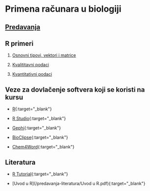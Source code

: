 # Primena računara u biologiji


## [Predavanja](/predavanja/README.md)


## R primeri 

1. [Osnovni tipovi, vektori i matrice](/predavanja-R/prb001.R)

1. [Kvalititavni podaci](/predavanja-R/prb002.R)

1. [Kvantitativni podaci](/predavanja-R/prb003.R)

## Veze za dovlačenje softvera koji se koristi na kursu 

- [R](https://cran.r-project.org/mirrors.html){:target="_blank"}

- [R Studio](https://www.rstudio.com/products/rstudio/download/#download){:target="_blank"}

- [Gephi](https://gephi.org/users/download/){:target="_blank"}

- [BioClipse](http://bioclipse.net/download/){:target="_blank"}

- [Chem4Word](https://github.com/Chem4Word/Version3/releases/){:target="_blank"}


## Literatura

* [R Tutorial](http://www.r-tutor.com/){:target="_blank"}

* [Uvod u R](/predavanja-literatura/Uvod u R.pdf){:target="_blank"}



